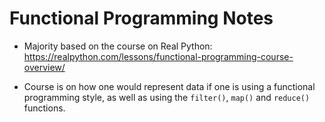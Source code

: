 # Functional Programming Notes

- Majority based on the course on Real Python: https://realpython.com/lessons/functional-programming-course-overview/

- Course is on how one would represent data if one is using a functional programming style, as well as using the `filter()`, `map()` and `reduce()` functions.